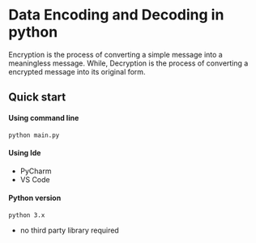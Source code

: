 # Data Encoding and Decoding in python
Encryption is the process of converting a simple message into a meaningless message. While, Decryption is the process of converting a encrypted message into its original form.

## Quick start
#### Using command line 
```
python main.py
```
#### Using Ide
* PyCharm
* VS Code
#### Python version
```
python 3.x 
```
* no third party library required
